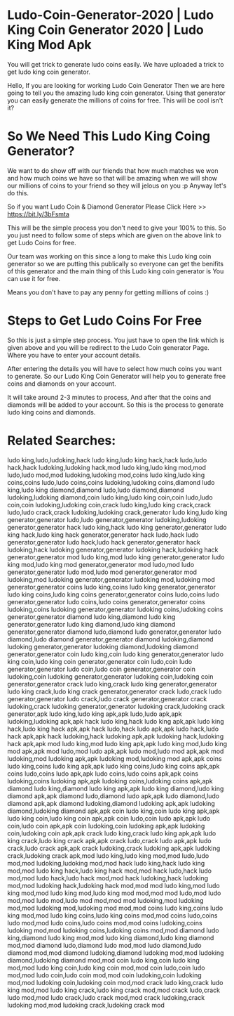 # Ludo-Coin-Generator-2020 | Ludo King Coin Generator 2020 | Ludo King Mod Apk

You will get trick to generate ludo coins easily. We have uploaded a trick to get ludo king coin generator.

Hello, If you are looking for working Ludo Coin Generator Then we are here going to tell you the amazing ludo king coin generator. Using that generator you can easily generate the millions of coins for free. This will be cool isn't it? 

# So We Need This Ludo King Coing Generator? 
We want to do show off with our friends that how much matches we won and how much coins we have so that will be amazing when we will show our millions of coins to your friend so they will jelous on you :p Anyway let's do this. 

So if you want Ludo Coin & Diamond Generator Please Click Here >> https://bit.ly/3bFsmta

This will be the simple process you don't need to give your 100% to this. So you just need to follow some of steps which are given on the above link to get Ludo Coins for free.

Our team was working on this since a long to make this Ludo king coin generator so we are putting this publically so everyone can get the benifits of this generator and the main thing of this Ludo king coin generator is You can use it for free. 

Means you don't have to pay any penny for getting millions of coins :)

# Steps to Get Ludo Coins For Free
So this is just a simple step process. You just have to open the link which is given above and you will be redirect to the Ludo Coin generator Page. Where you have to enter your account details. 

After entering the details you will have to select how much coins you want to generate. So our Ludo King Coin Generator will help you to generate free coins and diamonds on your account.

It will take around 2-3 minutes to process, And after that the coins and diamonds will be added to your account. So this is the process to generate ludo king coins and diamonds.

# Related Searches: 
ludo king,ludo,ludoking,hack ludo king,ludo king hack,hack ludo,ludo hack,hack ludoking,ludoking hack,mod ludo king,ludo king mod,mod ludo,ludo mod,mod ludoking,ludoking mod,coins ludo king,ludo king coins,coins ludo,ludo coins,coins ludoking,ludoking coins,diamond ludo king,ludo king diamond,diamond ludo,ludo diamond,diamond ludoking,ludoking diamond,coin ludo king,ludo king coin,coin ludo,ludo coin,coin ludoking,ludoking coin,crack ludo king,ludo king crack,crack ludo,ludo crack,crack ludoking,ludoking crack,generator ludo king,ludo king generator,generator ludo,ludo generator,generator ludoking,ludoking generator,generator hack ludo king,hack ludo king generator,generator ludo king hack,ludo king hack generator,generator hack ludo,hack ludo generator,generator ludo hack,ludo hack generator,generator hack ludoking,hack ludoking generator,generator ludoking hack,ludoking hack generator,generator mod ludo king,mod ludo king generator,generator ludo king mod,ludo king mod generator,generator mod ludo,mod ludo generator,generator ludo mod,ludo mod generator,generator mod ludoking,mod ludoking generator,generator ludoking mod,ludoking mod generator,generator coins ludo king,coins ludo king generator,generator ludo king coins,ludo king coins generator,generator coins ludo,coins ludo generator,generator ludo coins,ludo coins generator,generator coins ludoking,coins ludoking generator,generator ludoking coins,ludoking coins generator,generator diamond ludo king,diamond ludo king generator,generator ludo king diamond,ludo king diamond generator,generator diamond ludo,diamond ludo generator,generator ludo diamond,ludo diamond generator,generator diamond ludoking,diamond ludoking generator,generator ludoking diamond,ludoking diamond generator,generator coin ludo king,coin ludo king generator,generator ludo king coin,ludo king coin generator,generator coin ludo,coin ludo generator,generator ludo coin,ludo coin generator,generator coin ludoking,coin ludoking generator,generator ludoking coin,ludoking coin generator,generator crack ludo king,crack ludo king generator,generator ludo king crack,ludo king crack generator,generator crack ludo,crack ludo generator,generator ludo crack,ludo crack generator,generator crack ludoking,crack ludoking generator,generator ludoking crack,ludoking crack generator,apk ludo king,ludo king apk,apk ludo,ludo apk,apk ludoking,ludoking apk,apk hack ludo king,hack ludo king apk,apk ludo king hack,ludo king hack apk,apk hack ludo,hack ludo apk,apk ludo hack,ludo hack apk,apk hack ludoking,hack ludoking apk,apk ludoking hack,ludoking hack apk,apk mod ludo king,mod ludo king apk,apk ludo king mod,ludo king mod apk,apk mod ludo,mod ludo apk,apk ludo mod,ludo mod apk,apk mod ludoking,mod ludoking apk,apk ludoking mod,ludoking mod apk,apk coins ludo king,coins ludo king apk,apk ludo king coins,ludo king coins apk,apk coins ludo,coins ludo apk,apk ludo coins,ludo coins apk,apk coins ludoking,coins ludoking apk,apk ludoking coins,ludoking coins apk,apk diamond ludo king,diamond ludo king apk,apk ludo king diamond,ludo king diamond apk,apk diamond ludo,diamond ludo apk,apk ludo diamond,ludo diamond apk,apk diamond ludoking,diamond ludoking apk,apk ludoking diamond,ludoking diamond apk,apk coin ludo king,coin ludo king apk,apk ludo king coin,ludo king coin apk,apk coin ludo,coin ludo apk,apk ludo coin,ludo coin apk,apk coin ludoking,coin ludoking apk,apk ludoking coin,ludoking coin apk,apk crack ludo king,crack ludo king apk,apk ludo king crack,ludo king crack apk,apk crack ludo,crack ludo apk,apk ludo crack,ludo crack apk,apk crack ludoking,crack ludoking apk,apk ludoking crack,ludoking crack apk,mod ludo king,ludo king mod,mod ludo,ludo mod,mod ludoking,ludoking mod,mod hack ludo king,hack ludo king mod,mod ludo king hack,ludo king hack mod,mod hack ludo,hack ludo mod,mod ludo hack,ludo hack mod,mod hack ludoking,hack ludoking mod,mod ludoking hack,ludoking hack mod,mod mod ludo king,mod ludo king mod,mod ludo king mod,ludo king mod mod,mod mod ludo,mod ludo mod,mod ludo mod,ludo mod mod,mod mod ludoking,mod ludoking mod,mod ludoking mod,ludoking mod mod,mod coins ludo king,coins ludo king mod,mod ludo king coins,ludo king coins mod,mod coins ludo,coins ludo mod,mod ludo coins,ludo coins mod,mod coins ludoking,coins ludoking mod,mod ludoking coins,ludoking coins mod,mod diamond ludo king,diamond ludo king mod,mod ludo king diamond,ludo king diamond mod,mod diamond ludo,diamond ludo mod,mod ludo diamond,ludo diamond mod,mod diamond ludoking,diamond ludoking mod,mod ludoking diamond,ludoking diamond mod,mod coin ludo king,coin ludo king mod,mod ludo king coin,ludo king coin mod,mod coin ludo,coin ludo mod,mod ludo coin,ludo coin mod,mod coin ludoking,coin ludoking mod,mod ludoking coin,ludoking coin mod,mod crack ludo king,crack ludo king mod,mod ludo king crack,ludo king crack mod,mod crack ludo,crack ludo mod,mod ludo crack,ludo crack mod,mod crack ludoking,crack ludoking mod,mod ludoking crack,ludoking crack mod
